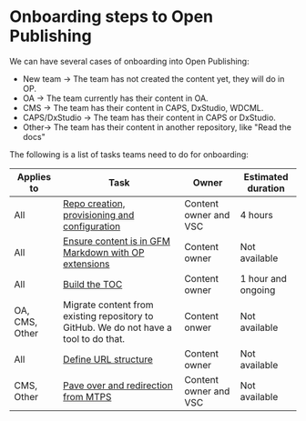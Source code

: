 # Onboarding steps to Open Publishing #

We can have several cases of onboarding into Open Publishing:


- New team -> The team has not created the content yet, they will do in OP.
- OA -> The team currently has their content in OA.
- CMS -> The team has their content in CAPS, DxStudio, WDCML.
- CAPS/DxStudio -> The team has their content in CAPS or DxStudio.
- Other-> The team has their content in another repository, like "Read the docs" 

The following is a list of tasks teams need to do for onboarding:



**Applies to**|**Task**|**Owner**|**Estimated duration**  
---------|---------|---------|---------
All | [Repo creation, provisioning and configuration](../partnerdocumentation/repo-setup.md)| Content owner and VSC | 4 hours
All | [Ensure content is in GFM Markdown with OP extensions](../partnerdocumentation/GFM-and-extensions.md) | Content owner | Not available       
All | [Build the TOC](../partnerdocumentation/TOC-management.md) | Content owner | 1 hour and ongoing      
OA, CMS, Other|  Migrate content from existing repository to GitHub. We do not have a tool to do that. | Content onwer | Not available         
All | [Define URL structure](../partnerdocumentation/URL-management.md) | Content owner | Not available      
CMS, Other | [Pave over and redirection from MTPS](../partnerdocumentation/paveover-MTPS-content.md) | Content owner and VSC | Not available 


